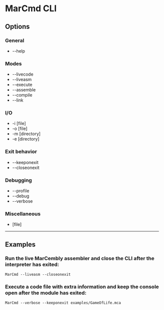 # MarCmd CLI

## Options
### General
 * --help
### Modes
 * --livecode
 * --liveasm
 * --execute
 * --assemble
 * --compile
 * --link
### I/O
 * -i [file]
 * -o [file]
 * -m [directory]
 * -e [directory]
### Exit behavior
 * --keeponexit
 * --closeonexit
### Debugging
 * --profile
 * --debug
 * --verbose
### Miscellaneous
 * [file]
***

## Examples
### Run the live MarCembly assembler and close the CLI after the interpreter has exited:
```
MarCmd --liveasm --closeonexit
```
### Execute a code file with extra information and keep the console open after the module has exited:
```
MarCmd --verbose --keeponexit examples/GameOfLife.mca
```